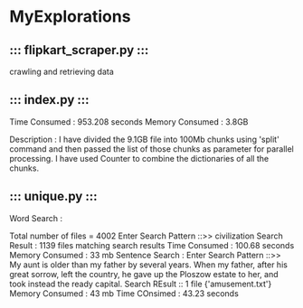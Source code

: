 # MyExplorations

## ::: flipkart_scraper.py :::
crawling and retrieving data



## ::: index.py :::

Time Consumed : 953.208 seconds
Memory Consumed : 3.8GB

Description : I have divided the 9.1GB file into 100Mb chunks using 'split' command and then passed the list of those chunks as parameter for parallel processing.
I have used Counter to combine the dictionaries of all the chunks.



## ::: unique.py :::



Word Search : 

Total number of files = 4002
Enter Search Pattern ::>> civilization
Search Result : 
1139 files matching search results
Time Consumed : 100.68 seconds
Memory Consumed : 33 mb
Sentence Search :
Enter Search Pattern ::>> My aunt is older than my father by several years. When my father,
after his great sorrow, left the country, he gave up the Ploszow
estate to her, and took instead the ready capital.
Search REsult :: 1 file {'amusement.txt'}
Memory  Consumed : 43 mb
Time COnsimed : 43.23 seconds



